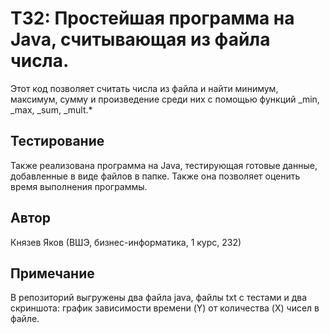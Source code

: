 # ТЗ2: Простейшая программа на Java, считывающая из файла числа.

Этот код позволяет считать числа из файла и найти минимум, максимум, сумму и произведение среди них с помощью функций _min, _max, _sum, _mult.*

## Тестирование
Также реализована программа на Java, тестирующая готовые данные, добавленные в виде файлов в папке. Также она позволяет оценить время выполнения программы.

## Автор
Князев Яков (ВШЭ, бизнес-информатика, 1 курс, 232)

## Примечание
В репозиторий выгружены два файла java, файлы txt с тестами и два скриншота: график зависимости времени (Y) от количества (X) чисел в файле.
